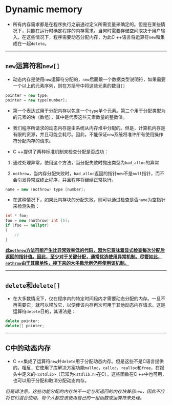 # Dynamic memory

- 所有内存需求都是在程序执行之前通过定义所需变量来确定的。但是在某些情况下，只能在运行时确定程序的内存需求。当何时需要存储空间取决于用户输入。在这些情况下，程序需要动态分配内存，为此C ++语言将运算符`new`和集成在一起`delete`。

****
## `new`运算符和`new[]`

- 动态内存是使用`new`运算符分配的，`new`后面跟一个数据类型说明符，如果需要一个以上的元素序列，则在方括号中将这些元素的数目`[]`

```c++
pointer = new type;
pointer = new type[number];
```

- 第一个表达式用于分配内存以包含一个`type`单个元素。第二个用于分配类型为的元素的块（数组），其中是代表这些元素数量的整数值。



- 我们程序所请求的动态内存是由系统从内存堆中分配的。但是，计算机内存是有限的资源，并且可能会耗尽。因此，不能保证`new`系统将准许所有使用操作符分配内存的请求。



- C ++提供了两种标准机制来检查分配是否成功：

1. 通过处理异常，使用这个方法，当分配失败时抛出类型为`bad_alloc`的异常

2. `nothrow`，当内存分配失败时，`bad_alloc`返回的指针`new`不是`null`指针，而不会引发异常或终止程序，并且程序将继续正常执行。

```c++
name = new (nothrow) type [number];
```

- 在这种情况下，如果此内存块的分配失败，则可以通过检查是否`name`为空指针来检测失败：

```c++
int * foo;
foo = new (nothrow) int [5];
if (foo == nullptr)
{
    //
}
```



**<u>此`nothrow`方法可能产生比异常效率低的代码，因为它意味着显式检查每次分配后返回的指针值。因此，至少对于关键分配，通常优选使用异常机制。尽管如此，`nothrow`由于其简单性，接下来的大多数示例仍将使用该机制。</u>**

****

## `delete`和`delete[]`

- 在大多数情况下，仅在程序内的特定时间段内才需要动态分配的内存。一旦不再需要它，就可以释放它，以便使该内存再次可用于其他动态内存请求。这是运算符`delete`目的，其语法是：

```c++
delete pointer;
delete[] pointer;
```

****

## C中的动态内存

- C ++集成了运算符`new`并`delete`用于分配动态内存。但是这些不是C语言提供的。相反，它使用了库解决方案功能`malloc`，`calloc`，`realloc`和`free`，在报头中定义的`<cstdlib>`（已知为`<stdlib.h>`在C）。这些函数在C ++中也可用，也可以用于分配和取消分配动态内存。



*但是请注意，这些功能分配的内存块不一定与所返回的内存块兼容`new`，因此不应将它们混合使用。每个人都应该使用自己的一组函数或运算符来处理。*